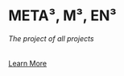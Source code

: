 # META³, M³, EN³
###### The project of all projects

[Learn More](https://nxi3.github.io/MetaCubic/)
